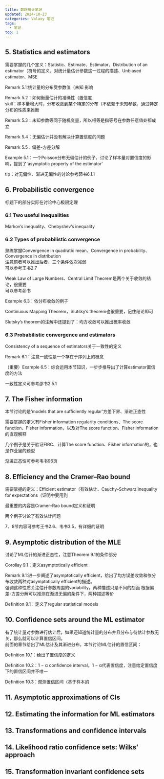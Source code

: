 ```yaml
---
title: 数理统计笔记
updated: 2024-10-23
categories: Valaxy 笔记
tags:
  - 笔记
top: 1
---
```


<!-- # I. Estimation

## 1. Introduction, concepts and notation

### 1.1 A very simple motivating example

### 1.2 Probabilities, models and random variables

### 1.3 Frequentist and subjective interpretations of probabilities

## 2. The (observed) likelihood function

## 3. Maximum likelihood estimates - invariance property

### 3.1 Definition

### 3.2 Invariance property of MLE

## 4. Determining MLEs: the tractable case

### 4.1 Differentiable likelihood in the continuous case - the multivariate scenario

### 4.2 An interesting example: ML estimation for capture recapture models -->

## 5. Statistics and estimators
需要掌握的几个定义：Statistic、Estimate、Estimator、Distribution of an estimator（符号的定义、对统计量估计参数这一过程的描述、Unbiased estimator、MSE

Remark 5.1:统计量的分布受参数值（未知 影响

Remark 5.2：如何衡量估计的准确性（置信度<br>
skill：样本量增大时，分布收敛到某个特定的分布（不依赖于未知参数，通过特定分布的性质来推断

Remark 5.3：未知参数等同于随机变量，所以相等是指等号在参数任意值处都成立

Remark 5.4：无偏估计并没有解决计算置信度的问题

Remark 5.5：偏差-方差分解

Example 5.1：一个Poisson分布无偏估计的例子，讨论了样本量对置信度的影响，提到了'asymptotic property of the estimator'

tip：对无偏性、渐进无偏性的讨论参考茆书6.1.1

## 6. Probabilistic convergence
标题下的部分实际在讨论中心极限定理

### 6.1 Two useful inequalities
Markov’s inequality、Chebyshev’s inequality
### 6.2 Types of probabilistic convergence
熟练掌握Convergence in quadratic mean、Convergence in probability、Convergence in distribution <br>
注意前者可以推出后者，三个条件依次减弱<br>
可以参考王书2.7

Weak Law of Large Numbers、Central Limit Theorem是两个关于收敛的结论，很重要<br>
可以参考茆书

Example 6.3：依分布收敛的例子

Continuous Mapping Theorem，Slutsky’s theorem也很重要，记住结论即可

Slutsky’s theorem的注解中还提到了：均方收敛可以推出概率收敛


### 6.3 Probabilistic convergence and estimators
Consistency of a sequence of estimators关于一致性的定义

Remark 6.1：注意一致性是一个存在于序列上的概念

（重要）Example 6.5：综合运用本节知识，一步步推导出了计算estimator置信度的方法

一致性定义可参考邵书2.5.1
## 7. The Fisher information
本节讨论的是‘models that are sufficiently regular’方差下界、渐进正态性

需要掌握的定义有Fisher information regularity conditions、The score function、Fisher information，以及对The score function、Fisher information的直观解释

几个例子是关于验证FIRC、计算The score function、Fisher information的，也是作业里的题型

渐进正态性可参考韦书96页

## 8. Efficiency and the Cramer–Rao bound
需要掌握的定义：Efficient estimator（有效估计、Cauchy–Schwarz inequality for expectations（证明中要用到

最重要的内容是Cramer–Rao bound定义和证明

两个例子讨论了有效估计问题

7、8节内容可参考王书2.6、韦书3.5，有详细的证明

## 9. Asymptotic distribution of the MLE
讨论了ML估计的渐进正态性，注意Theorem 9.1的条件部分

Corollay 9.1：定义asymptotically efficient

Remark 9.1:进一步阐述了asymptotically efficient，给出了均方误差收敛和依分布收敛两种对asymptotically efficient的描述。<br>
强调这种性质关注估计参数周围的variability，两种描述只是不同的刻画
根据偏差-方差分解可以推测在渐进无偏的条件下，两种描述等价

Definition 9.1：定义了regular statistical models

## 10. Confidence sets around the ML estimator
有了统计量对参数进行估计后，如果还知道统计量的分布并且分布与待估计参数无关，那么就可以计算置信区间。<br>
前面的章节给出了ML估计及其渐进分布，本节讨论ML估计的置信区间：

Definition 10.1：给出了置信度的定义

Definition 10.2：1 − α confidence interval，1 − α代表置信度，注意给定置信度下的置信区间并不唯一

Definition 10.3：观测置信区间（基于样本的


## 11. Asymptotic approximations of CIs

## 12. Estimating the information for ML estimators

## 13. Transformations and confidence intervals

## 14. Likelihood ratio confidence sets: Wilks’ approach

## 15. Transformation invariant confidence sets



<!-- ---

# II. Testing

## 16. Introduction to hypothesis tests

## 17. Hypothesis testing: significance and power

### 17.1 Significance

### 17.2 Power

### 17.3 Summary and definitions

### 17.4 Testing as a legal trial

## 18. Designing tests: the Neyman-Pearson approach

## 19. Testing: p-values, equivalent test statistics and computing the power function

### 19.1 p-values

### 19.2 Equivalent test statistics and computing the power function

## 20. Uniformly most powerful tests

### 20.1 Why a test can be UMP (not examinable)

## 21. More general hypothesis tests

### 21.1 Generalized likelihood ratio tests

### 21.2 Connection to confidence intervals

## 22. Categorical distributions and Pearson’s chi-squared test

### 22.1 Categorical & Multinomial random variables

### 22.2 GLR test statistic

### 22.3 Pearson’s chi-squared test statistic

## 23. Two goodness-of-fit examples from genetics

### 23.1 Mendel’s peas

### 23.2 Hardy–Weinberg model

---

# III. Bayesian inference

## 24. Bayesian inference

### 24.1 From prior to posterior

## 25. Posterior distributions: Bayes estimates and credible intervals

### 25.1 Bayes estimators

### 25.2 Credible intervals

## 26. Bayesian hypothesis testing -->

